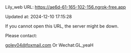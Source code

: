 Lily_web URL: https://ae6d-61-165-102-156.ngrok-free.app

Updated at: 2024-12-10 17:15:28

If you cannot open this URL, the server might be down.

Please contact: 

goley04@foxmail.com Or Wechat:GL_yeaH